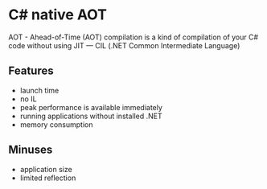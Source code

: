 # С# native AOT

AOT - Ahead-of-Time (AOT) compilation is a kind of compilation of your C# code without using JIT — CIL (.NET Common Intermediate Language)

## Features
- launch time
- no IL
- peak performance is available immediately
- running applications without installed .NET
- memory consumption

## Minuses
- application size 
- limited reflection
